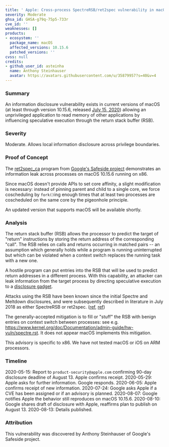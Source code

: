 ```yaml
---
title: ' Apple: Cross-process SpectreRSB/ret2spec vulnerability in macOS'
severity: Moderate
ghsa_id: GHSA-g79q-75p5-733r
cve_id: ''
weaknesses: []
products:
- ecosystem: ''
  package_name: macOS
  affected_versions: 10.15.6
  patched_versions: ''
cvss: null
credits:
- github_user_id: asteinha
  name: Anthony Steinhauser
  avatar: https://avatars.githubusercontent.com/u/35879957?s=40&v=4
---
```


### Summary
 
An information disclosure vulnerability exists in current versions of macOS (at least through version 10.15.6, released [July 15, 2020](https://support.apple.com/kb/DL2047?locale=en_US)) allowing an unprivileged application to read memory of other applications by influencing speculative execution through the return stack buffer (RSB).
 
### Severity
 
Moderate. Allows local information disclosure across privilege boundaries.
 
### Proof of Concept
 
The [ret2spec_ca](https://github.com/google/safeside/blob/main/demos/ret2spec_ca.cc) program from [Google's Safeside project](https://github.com/google/safeside) demonstrates an information leak across processes on macOS 10.15.6 running on x86.
 
Since macOS doesn't provide APIs to set core affinity, a slight modification is necessary: instead of pinning parent and child to a single core, we force coscheduling by `fork()`ing enough times that at least two processes are coscheduled on the same core by the pigeonhole principle.
 
An updated version that supports macOS will be available shortly.
 
### Analysis
 
The return stack buffer (RSB) allows the processor to predict the target of "return" instructions by storing the return address of the corresponding "call". The RSB relies on calls and returns occurring in matched pairs -- an assumption which generally holds while a program is running uninterrupted but which can be violated when a context switch replaces the running task with a new one.
 
A hostile program can put entries into the RSB that will be used to predict return addresses in a different process. With this capability, an attacker can leak information from the target process by directing speculative execution to a [disclosure gadget](https://msrc-blog.microsoft.com/2018/03/15/mitigating-speculative-execution-side-channel-hardware-vulnerabilities/).
 
Attacks using the RSB have been known since the initial Spectre and Meltdown disclosures, and were subsequently described in literature in July 2018 as either SpectreRSB or ret2spec. ([ref](https://arxiv.org/abs/1807.07940), [ref](https://arxiv.org/abs/1807.10364))
 
The generally-accepted mitigation is to fill or "stuff" the RSB with benign entries on context switch between processes: see e.g. https://www.kernel.org/doc/Documentation/admin-guide/hw-vuln/spectre.rst. It does not appear macOS implements this mitigation.

This advisory is specific to x86. We have not tested macOS or iOS on ARM processors.
 
### Timeline
 
2020-05-15: Report to `product-security@apple.com` confirming 90-day disclosure deadline of August 13. Apple confirms receipt.
2020-05-29: Apple asks for further information. Google responds.
2020-06-05: Apple confirms receipt of new information.
2020-07-24: Google asks Apple if a CVE has been assigned or if an advisory is planned.
2020-08-07: Google notifies Apple the behavior still reproduces on macOS 10.15.6.
2020-08-10: Google shares draft of disclosure with Apple, reaffirms plan to publish on August 13.
2020-08-13: Details published.
 
### Attribution
 
This vulnerability was discovered by Anthony Steinhauser of Google's Safeside project.